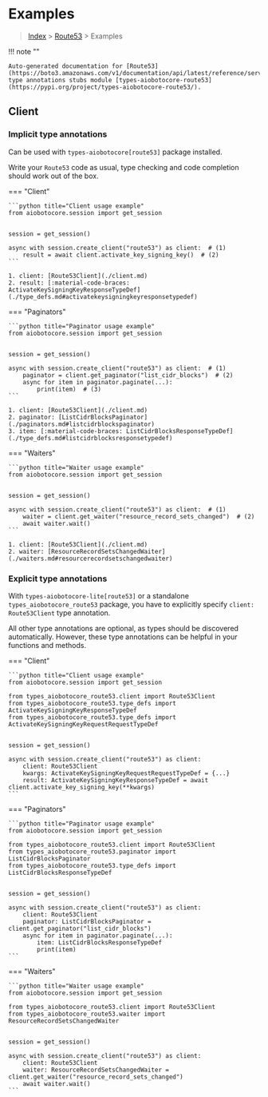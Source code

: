 # Examples

> [Index](../README.md) > [Route53](./README.md) > Examples

!!! note ""

    Auto-generated documentation for [Route53](https://boto3.amazonaws.com/v1/documentation/api/latest/reference/services/route53.html#Route53)
    type annotations stubs module [types-aiobotocore-route53](https://pypi.org/project/types-aiobotocore-route53/).

## Client

### Implicit type annotations

Can be used with `types-aiobotocore[route53]` package installed.

Write your `Route53` code as usual,
type checking and code completion should work out of the box.



=== "Client"

    ```python title="Client usage example"
    from aiobotocore.session import get_session


    session = get_session()

    async with session.create_client("route53") as client:  # (1)
        result = await client.activate_key_signing_key()  # (2)
    ```

    1. client: [Route53Client](./client.md)
    2. result: [:material-code-braces: ActivateKeySigningKeyResponseTypeDef](./type_defs.md#activatekeysigningkeyresponsetypedef) 



=== "Paginators"

    ```python title="Paginator usage example"
    from aiobotocore.session import get_session


    session = get_session()

    async with session.create_client("route53") as client:  # (1)
        paginator = client.get_paginator("list_cidr_blocks")  # (2)
        async for item in paginator.paginate(...):
            print(item)  # (3)
    ```

    1. client: [Route53Client](./client.md)
    2. paginator: [ListCidrBlocksPaginator](./paginators.md#listcidrblockspaginator)
    3. item: [:material-code-braces: ListCidrBlocksResponseTypeDef](./type_defs.md#listcidrblocksresponsetypedef) 



=== "Waiters"

    ```python title="Waiter usage example"
    from aiobotocore.session import get_session


    session = get_session()

    async with session.create_client("route53") as client:  # (1)
        waiter = client.get_waiter("resource_record_sets_changed")  # (2)
        await waiter.wait()
    ```

    1. client: [Route53Client](./client.md)
    2. waiter: [ResourceRecordSetsChangedWaiter](./waiters.md#resourcerecordsetschangedwaiter)


### Explicit type annotations

With `types-aiobotocore-lite[route53]`
or a standalone `types_aiobotocore_route53` package, you have to explicitly specify
`client: Route53Client` type annotation.

All other type annotations are optional, as types should be discovered automatically.
However, these type annotations can be helpful in your functions and methods.


=== "Client"

    ```python title="Client usage example"
    from aiobotocore.session import get_session

    from types_aiobotocore_route53.client import Route53Client
    from types_aiobotocore_route53.type_defs import ActivateKeySigningKeyResponseTypeDef
    from types_aiobotocore_route53.type_defs import ActivateKeySigningKeyRequestRequestTypeDef


    session = get_session()

    async with session.create_client("route53") as client:
        client: Route53Client
        kwargs: ActivateKeySigningKeyRequestRequestTypeDef = {...}
        result: ActivateKeySigningKeyResponseTypeDef = await client.activate_key_signing_key(**kwargs)
    ```



=== "Paginators"

    ```python title="Paginator usage example"
    from aiobotocore.session import get_session

    from types_aiobotocore_route53.client import Route53Client
    from types_aiobotocore_route53.paginator import ListCidrBlocksPaginator
    from types_aiobotocore_route53.type_defs import ListCidrBlocksResponseTypeDef


    session = get_session()

    async with session.create_client("route53") as client:
        client: Route53Client
        paginator: ListCidrBlocksPaginator = client.get_paginator("list_cidr_blocks")
        async for item in paginator.paginate(...):
            item: ListCidrBlocksResponseTypeDef
            print(item)
    ```



=== "Waiters"

    ```python title="Waiter usage example"
    from aiobotocore.session import get_session

    from types_aiobotocore_route53.client import Route53Client
    from types_aiobotocore_route53.waiter import ResourceRecordSetsChangedWaiter


    session = get_session()

    async with session.create_client("route53") as client:
        client: Route53Client
        waiter: ResourceRecordSetsChangedWaiter = client.get_waiter("resource_record_sets_changed")
        await waiter.wait()
    ```
